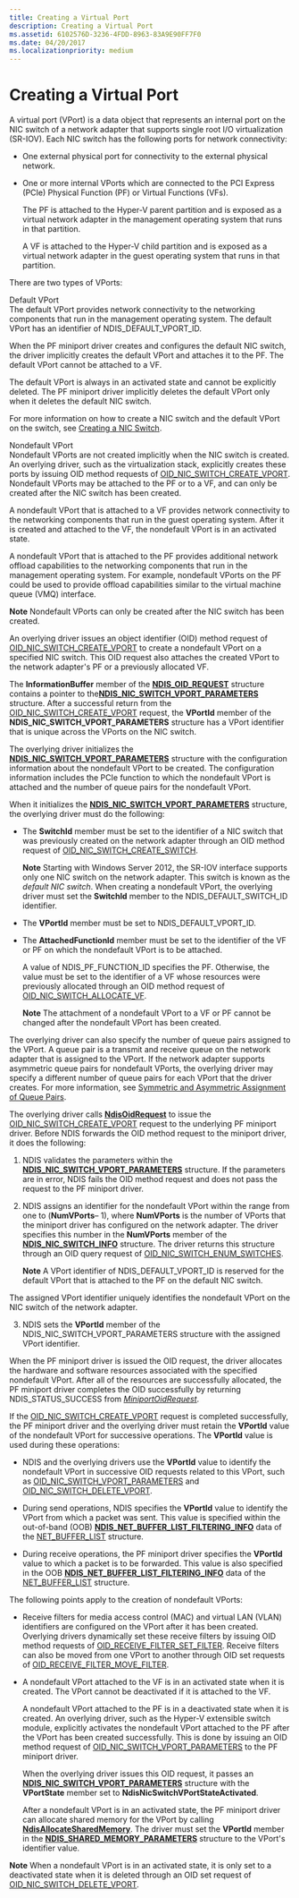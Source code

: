 ```yaml
---
title: Creating a Virtual Port
description: Creating a Virtual Port
ms.assetid: 6102576D-3236-4FDD-8963-83A9E90FF7F0
ms.date: 04/20/2017
ms.localizationpriority: medium
---
```


# Creating a Virtual Port


A virtual port (VPort) is a data object that represents an internal port on the NIC switch of a network adapter that supports single root I/O virtualization (SR-IOV). Each NIC switch has the following ports for network connectivity:

-   One external physical port for connectivity to the external physical network.

-   One or more internal VPorts which are connected to the PCI Express (PCIe) Physical Function (PF) or Virtual Functions (VFs).

    The PF is attached to the Hyper-V parent partition and is exposed as a virtual network adapter in the management operating system that runs in that partition.

    A VF is attached to the Hyper-V child partition and is exposed as a virtual network adapter in the guest operating system that runs in that partition.

There are two types of VPorts:

<a href="" id="default-vport"></a>Default VPort  
The default VPort provides network connectivity to the networking components that run in the management operating system. The default VPort has an identifier of NDIS\_DEFAULT\_VPORT\_ID.

When the PF miniport driver creates and configures the default NIC switch, the driver implicitly creates the default VPort and attaches it to the PF. The default VPort cannot be attached to a VF.

The default VPort is always in an activated state and cannot be explicitly deleted. The PF miniport driver implicitly deletes the default VPort only when it deletes the default NIC switch.

For more information on how to create a NIC switch and the default VPort on the switch, see [Creating a NIC Switch](creating-a-nic-switch.md).

<a href="" id="nondefault-vport"></a>Nondefault VPort  
Nondefault VPorts are not created implicitly when the NIC switch is created. An overlying driver, such as the virtualization stack, explicitly creates these ports by issuing OID method requests of [OID\_NIC\_SWITCH\_CREATE\_VPORT](https://docs.microsoft.com/windows-hardware/drivers/network/oid-nic-switch-create-vport). Nondefault VPorts may be attached to the PF or to a VF, and can only be created after the NIC switch has been created.

A nondefault VPort that is attached to a VF provides network connectivity to the networking components that run in the guest operating system. After it is created and attached to the VF, the nondefault VPort is in an activated state.

A nondefault VPort that is attached to the PF provides additional network offload capabilities to the networking components that run in the management operating system. For example, nondefault VPorts on the PF could be used to provide offload capabilities similar to the virtual machine queue (VMQ) interface.

**Note**  Nondefault VPorts can only be created after the NIC switch has been created.



An overlying driver issues an object identifier (OID) method request of [OID\_NIC\_SWITCH\_CREATE\_VPORT](https://docs.microsoft.com/windows-hardware/drivers/network/oid-nic-switch-create-vport) to create a nondefault VPort on a specified NIC switch. This OID request also attaches the created VPort to the network adapter's PF or a previously allocated VF.

The **InformationBuffer** member of the [**NDIS\_OID\_REQUEST**](https://docs.microsoft.com/windows-hardware/drivers/ddi/ndis/ns-ndis-_ndis_oid_request) structure contains a pointer to the[**NDIS\_NIC\_SWITCH\_VPORT\_PARAMETERS**](https://docs.microsoft.com/windows-hardware/drivers/ddi/ntddndis/ns-ntddndis-_ndis_nic_switch_vport_parameters) structure. After a successful return from the [OID\_NIC\_SWITCH\_CREATE\_VPORT](https://docs.microsoft.com/windows-hardware/drivers/network/oid-nic-switch-create-vport) request, the **VPortId** member of the **NDIS\_NIC\_SWITCH\_VPORT\_PARAMETERS** structure has a VPort identifier that is unique across the VPorts on the NIC switch.

The overlying driver initializes the [**NDIS\_NIC\_SWITCH\_VPORT\_PARAMETERS**](https://docs.microsoft.com/windows-hardware/drivers/ddi/ntddndis/ns-ntddndis-_ndis_nic_switch_vport_parameters) structure with the configuration information about the nondefault VPort to be created. The configuration information includes the PCIe function to which the nondefault VPort is attached and the number of queue pairs for the nondefault VPort.

When it initializes the [**NDIS\_NIC\_SWITCH\_VPORT\_PARAMETERS**](https://docs.microsoft.com/windows-hardware/drivers/ddi/ntddndis/ns-ntddndis-_ndis_nic_switch_vport_parameters) structure, the overlying driver must do the following:

-   The **SwitchId** member must be set to the identifier of a NIC switch that was previously created on the network adapter through an OID method request of [OID\_NIC\_SWITCH\_CREATE\_SWITCH](https://docs.microsoft.com/windows-hardware/drivers/network/oid-nic-switch-create-switch).

    **Note**  Starting with Windows Server 2012, the SR-IOV interface supports only one NIC switch on the network adapter. This switch is known as the *default NIC switch*. When creating a nondefault VPort, the overlying driver must set the **SwitchId** member to the NDIS\_DEFAULT\_SWITCH\_ID identifier.



-   The **VPortId** member must be set to NDIS\_DEFAULT\_VPORT\_ID.

-   The **AttachedFunctionId** member must be set to the identifier of the VF or PF on which the nondefault VPort is to be attached.

    A value of NDIS\_PF\_FUNCTION\_ID specifies the PF. Otherwise, the value must be set to the identifier of a VF whose resources were previously allocated through an OID method request of [OID\_NIC\_SWITCH\_ALLOCATE\_VF](https://docs.microsoft.com/windows-hardware/drivers/network/oid-nic-switch-allocate-vf).

    **Note**  The attachment of a nondefault VPort to a VF or PF cannot be changed after the nondefault VPort has been created.



The overlying driver can also specify the number of queue pairs assigned to the VPort. A queue pair is a transmit and receive queue on the network adapter that is assigned to the VPort. If the network adapter supports asymmetric queue pairs for nondefault VPorts, the overlying driver may specify a different number of queue pairs for each VPort that the driver creates. For more information, see [Symmetric and Asymmetric Assignment of Queue Pairs](symmetric-and-asymmetric-assignment-of-queue-pairs.md).

The overlying driver calls [**NdisOidRequest**](https://docs.microsoft.com/windows-hardware/drivers/ddi/ndis/nf-ndis-ndisoidrequest) to issue the [OID\_NIC\_SWITCH\_CREATE\_VPORT](https://docs.microsoft.com/windows-hardware/drivers/network/oid-nic-switch-create-vport) request to the underlying PF miniport driver. Before NDIS forwards the OID method request to the miniport driver, it does the following:

1.  NDIS validates the parameters within the [**NDIS\_NIC\_SWITCH\_VPORT\_PARAMETERS**](https://docs.microsoft.com/windows-hardware/drivers/ddi/ntddndis/ns-ntddndis-_ndis_nic_switch_vport_parameters) structure. If the parameters are in error, NDIS fails the OID method request and does not pass the request to the PF miniport driver.

2.  NDIS assigns an identifier for the nondefault VPort within the range from one to (**NumVPorts**– 1), where **NumVPorts** is the number of VPorts that the miniport driver has configured on the network adapter. The driver specifies this number in the **NumVPorts** member of the [**NDIS\_NIC\_SWITCH\_INFO**](https://docs.microsoft.com/windows-hardware/drivers/ddi/ntddndis/ns-ntddndis-_ndis_nic_switch_info) structure. The driver returns this structure through an OID query request of [OID\_NIC\_SWITCH\_ENUM\_SWITCHES](https://docs.microsoft.com/windows-hardware/drivers/network/oid-nic-switch-enum-switches).

    **Note**  A VPort identifier of NDIS\_DEFAULT\_VPORT\_ID is reserved for the default VPort that is attached to the PF on the default NIC switch.




The assigned VPort identifier uniquely identifies the nondefault VPort on the NIC switch of the network adapter.


3.  NDIS sets the **VPortId** member of the NDIS\_NIC\_SWITCH\_VPORT\_PARAMETERS structure with the assigned VPort identifier.

When the PF miniport driver is issued the OID request, the driver allocates the hardware and software resources associated with the specified nondefault VPort. After all of the resources are successfully allocated, the PF miniport driver completes the OID successfully by returning NDIS\_STATUS\_SUCCESS from [*MiniportOidRequest*](https://docs.microsoft.com/windows-hardware/drivers/ddi/ndis/nc-ndis-miniport_oid_request).

If the [OID\_NIC\_SWITCH\_CREATE\_VPORT](https://docs.microsoft.com/windows-hardware/drivers/network/oid-nic-switch-create-vport) request is completed successfully, the PF miniport driver and the overlying driver must retain the **VPortId** value of the nondefault VPort for successive operations. The **VPortId** value is used during these operations:

-   NDIS and the overlying drivers use the **VPortId** value to identify the nondefault VPort in successive OID requests related to this VPort, such as [OID\_NIC\_SWITCH\_VPORT\_PARAMETERS](https://docs.microsoft.com/windows-hardware/drivers/network/oid-nic-switch-vport-parameters) and [OID\_NIC\_SWITCH\_DELETE\_VPORT](https://docs.microsoft.com/windows-hardware/drivers/network/oid-nic-switch-delete-vport).

-   During send operations, NDIS specifies the **VPortId** value to identify the VPort from which a packet was sent. This value is specified within the out-of-band (OOB) [**NDIS\_NET\_BUFFER\_LIST\_FILTERING\_INFO**](https://docs.microsoft.com/windows-hardware/drivers/ddi/ndis/ns-ndis-_ndis_net_buffer_list_filtering_info) data of the [NET\_BUFFER\_LIST](net-buffer-list-structure.md) structure.

-   During receive operations, the PF miniport driver specifies the **VPortId** value to which a packet is to be forwarded. This value is also specified in the OOB [**NDIS\_NET\_BUFFER\_LIST\_FILTERING\_INFO**](https://docs.microsoft.com/windows-hardware/drivers/ddi/ndis/ns-ndis-_ndis_net_buffer_list_filtering_info) data of the [NET\_BUFFER\_LIST](net-buffer-list-structure.md) structure.

The following points apply to the creation of nondefault VPorts:

-   Receive filters for media access control (MAC) and virtual LAN (VLAN) identifiers are configured on the VPort after it has been created. Overlying drivers dynamically set these receive filters by issuing OID method requests of [OID\_RECEIVE\_FILTER\_SET\_FILTER](https://docs.microsoft.com/windows-hardware/drivers/network/oid-receive-filter-set-filter). Receive filters can also be moved from one VPort to another through OID set requests of [OID\_RECEIVE\_FILTER\_MOVE\_FILTER](https://docs.microsoft.com/windows-hardware/drivers/network/oid-receive-filter-move-filter).

-   A nondefault VPort attached to the VF is in an activated state when it is created. The VPort cannot be deactivated if it is attached to the VF.

    A nondefault VPort attached to the PF is in a deactivated state when it is created. An overlying driver, such as the Hyper-V extensible switch module, explicitly activates the nondefault VPort attached to the PF after the VPort has been created successfully. This is done by issuing an OID method request of [OID\_NIC\_SWITCH\_VPORT\_PARAMETERS](https://docs.microsoft.com/windows-hardware/drivers/network/oid-nic-switch-vport-parameters) to the PF miniport driver.

    When the overlying driver issues this OID request, it passes an [**NDIS\_NIC\_SWITCH\_VPORT\_PARAMETERS**](https://docs.microsoft.com/windows-hardware/drivers/ddi/ntddndis/ns-ntddndis-_ndis_nic_switch_vport_parameters) structure with the **VPortState** member set to **NdisNicSwitchVPortStateActivated**.

    After a nondefault VPort is in an activated state, the PF miniport driver can allocate shared memory for the VPort by calling [**NdisAllocateSharedMemory**](https://docs.microsoft.com/windows-hardware/drivers/ddi/ndis/nf-ndis-ndisallocatesharedmemory). The driver must set the **VPortId** member in the [**NDIS\_SHARED\_MEMORY\_PARAMETERS**](https://docs.microsoft.com/windows-hardware/drivers/ddi/ndis/ns-ndis-_ndis_shared_memory_parameters) structure to the VPort's identifier value.

**Note**  When a nondefault VPort is in an activated state, it is only set to a deactivated state when it is deleted through an OID set request of [OID\_NIC\_SWITCH\_DELETE\_VPORT](https://docs.microsoft.com/windows-hardware/drivers/network/oid-nic-switch-delete-vport).











